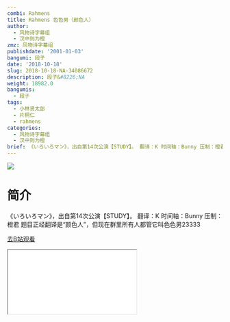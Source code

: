 ```yaml
---
combi: Rahmens
title: Rahmens 色色男（颜色人）
author:
  - 风物诗字幕组
  - 汉中则为橙
zmz: 风物诗字幕组
publishdate: '2001-01-03'
bangumi: 段子
date: '2018-10-18'
slug: 2018-10-18-NA-34086672
description: 段子&#8226;NA
weight: 18982.0
bangumis:
  - 段子
tags:
  - 小林贤太郎
  - 片桐仁
  - rahmens
categories:
  - 风物诗字幕组
  - 汉中则为橙
brief: 《いろいろマン》，出自第14次公演【STUDY】。 翻译：K 时间轴：Bunny 压制：橙君 题目正经翻译是“颜色人”，但现在群里所有人都管它叫色色男23333
---
```

![](https://i.imgur.com/4QymsxD.jpg)
# 简介  
《いろいろマン》，出自第14次公演【STUDY】。
翻译：K 时间轴：Bunny 压制：橙君
题目正经翻译是“颜色人”，但现在群里所有人都管它叫色色男23333  

[去B站观看](https://www.bilibili.com/video/av34086672/)
<div class ="resp-container"><iframe class="testiframe" src="//player.bilibili.com/player.html?aid=34086672"", scrolling="no", allowfullscreen="true" > </iframe></div> 
